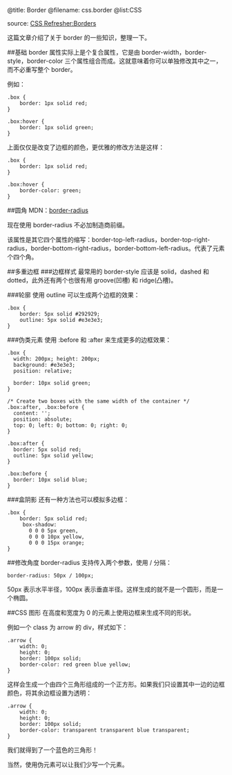 @title: Border
@filename: css.border
@list:CSS

source: [CSS Refresher:Borders](http://net.tutsplus.com/tutorials/html-css-techniques/css-refreshers-borders/)

这篇文章介绍了关于 border 的一些知识，整理一下。

##基础
border 属性实际上是个复合属性，它是由 border-width，border-style，border-color 三个属性组合而成。这就意味着你可以单独修改其中之一，而不必重写整个 border。

例如：

	.box {
		border: 1px solid red;
	}

	.box:hover {
		border: 1px solid green;
	}

上面仅仅是改变了边框的颜色，更优雅的修改方法是这样：

	.box {
		border: 1px solid red;
	}

	.box:hover {
		border-color: green;
	}
	
##圆角
MDN：[border-radius](https://developer.mozilla.org/en-US/docs/Web/CSS/border-radius)

现在使用 border-radius 不必加制造商前缀。

该属性是其它四个属性的缩写：border-top-left-radius，border-top-right-radius，border-bottom-right-radius，border-bottom-left-radius。代表了元素个四个角。


##多重边框
###边框样式
最常用的 border-style 应该是 solid，dashed 和 dotted，此外还有两个也很有用 groove(凹槽) 和 ridge(凸槽)。

###轮廓
使用 outline 可以生成两个边框的效果：

	.box {
		border: 5px solid #292929;
		outline: 5px solid #e3e3e3;
	}

###伪类元素
使用 :before 和 :after 来生成更多的边框效果：

	.box {
	  width: 200px; height: 200px;
	  background: #e3e3e3;
	  position: relative;
	 
	  border: 10px solid green;  
	}
	 
	/* Create two boxes with the same width of the container */
	.box:after, .box:before {
	  content: '';
	  position: absolute;
	  top: 0; left: 0; bottom: 0; right: 0;
	}
	 
	.box:after {
	  border: 5px solid red;
	  outline: 5px solid yellow;
	}
	 
	.box:before {
	  border: 10px solid blue;
	}

###盒阴影
还有一种方法也可以模拟多边框：
	
	.box {
	    border: 5px solid red;
	     box-shadow: 
	       0 0 0 5px green, 
	       0 0 0 10px yellow,
	       0 0 0 15px orange;
	}

##修改角度
border-radius 支持传入两个参数，使用 / 分隔：
	
	border-radius: 50px / 100px;

50px 表示水平半径，100px 表示垂直半径。这样生成的就不是一个圆形，而是一个椭圆。

##CSS 图形
在高度和宽度为 0 的元素上使用边框来生成不同的形状。

例如一个 class 为 arrow 的 div，样式如下：

	.arrow {
        width: 0;
        height: 0;
        border: 100px solid;
        border-color: red green blue yellow;
    }

这样会生成一个由四个三角形组成的一个正方形。如果我们只设置其中一边的边框颜色，将其余边框设置为透明：

	.arrow {
        width: 0;
        height: 0;
        border: 100px solid;
        border-color: transparent transparent blue transparent;
    }

我们就得到了一个蓝色的三角形！

当然，使用伪元素可以让我们少写一个元素。
